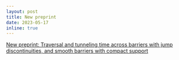 ```yaml
---
layout: post
title: New preprint
date: 2023-05-17
inline: true
---
```


<a href="https://arxiv.org/abs/2305.09260">New preprint: Traversal and tunneling time across barriers with jump discontinuities, and smooth barriers with compact support</a>
